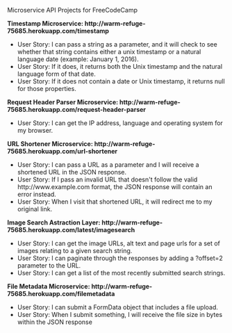 <p>Microservice API Projects for FreeCodeCamp</p>

<p>
<b>Timestamp Microservice: http://warm-refuge-75685.herokuapp.com/timestamp</b>
<ul>
<li>User Story: I can pass a string as a parameter, and it will check to see whether that string contains either a unix timestamp or a natural language date (example: January 1, 2016).</li>
<li>User Story: If it does, it returns both the Unix timestamp and the natural language form of that date.</li>
<li>User Story: If it does not contain a date or Unix timestamp, it returns null for those properties.</li>
</ul>
</p>

<p>
<b>Request Header Parser Microservice: http://warm-refuge-75685.herokuapp.com/request-header-parser</b>
<ul>
<li>User Story: I can get the IP address, language and operating system for my browser.</li>
</ul>
</p>

<p>
<b>URL Shortener Microservice: http://warm-refuge-75685.herokuapp.com/url-shortener</b>
<ul>
<li>User Story: I can pass a URL as a parameter and I will receive a shortened URL in the JSON response.</li>
<li>User Story: If I pass an invalid URL that doesn't follow the valid http://www.example.com format, the JSON response will contain an error instead.</li>
<li>User Story: When I visit that shortened URL, it will redirect me to my original link.</li>
</ul>
</p>

<p>
<b>Image Search Astraction Layer: http://warm-refuge-75685.herokuapp.com/latest/imagesearch</b>
<ul>
<li>User Story: I can get the image URLs, alt text and page urls for a set of images relating to a given search string.</li>
<li>User Story: I can paginate through the responses by adding a ?offset=2 parameter to the URL.</li>
<li>User Story: I can get a list of the most recently submitted search strings.</li>
</ul>

<p>
<b>File Metadata Microservice: http://warm-refuge-75685.herokuapp.com/filemetadata</b>
<ul>
<li>User Story: I can submit a FormData object that includes a file upload.</li>
<li>User Story: When I submit something, I will receive the file size in bytes within the JSON response</li>
</ul>
</p>
